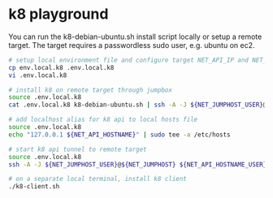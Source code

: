 # k8 playground

You can run the k8-debian-ubuntu.sh install script locally or setup a remote target. The target requires a passwordless sudo user, e.g. ubuntu on ec2.

```bash
# setup local environment file and configure target NET_API_IP and NET_JUMPHOST
cp env.local.k8 .env.local.k8
vi .env.local.k8

# install k8 on remote target through jumpbox
source .env.local.k8
cat .env.local.k8 k8-debian-ubuntu.sh | ssh -A -J ${NET_JUMPHOST_USER}@${NET_JUMPHOST} ${NET_API_HOSTNAME_USER}@${NET_API_IP} 'bash -s'

# add localhost alias for k8 api to local hosts file
source .env.local.k8
echo "127.0.0.1 ${NET_API_HOSTNAME}" | sudo tee -a /etc/hosts

# start k8 api tunnel to remote target
source .env.local.k8
ssh -A -J ${NET_JUMPHOST_USER}@${NET_JUMPHOST} ${NET_API_HOSTNAME_USER}@${NET_API_IP} -L 6443:${NET_API_HOSTNAME}:6443

# on a separate local terminal, install k8 client
./k8-client.sh
````
